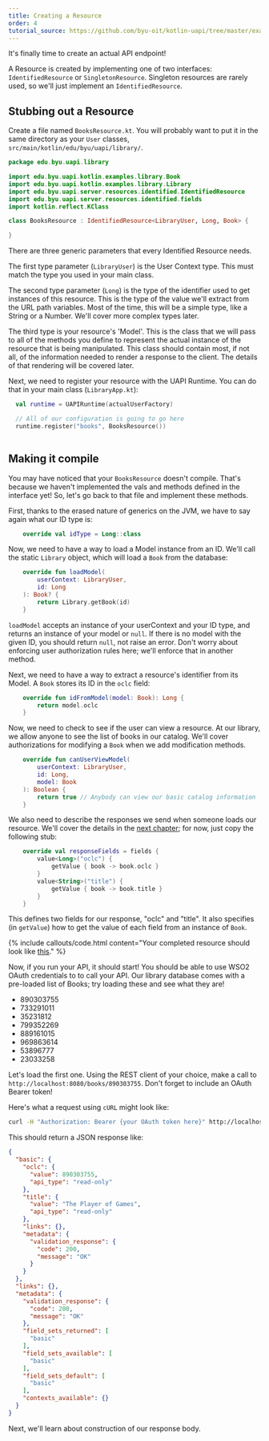 ```yaml
---
title: Creating a Resource
order: 4
tutorial_source: https://github.com/byu-oit/kotlin-uapi/tree/master/examples/library/tutorial-steps/4-creating-a-resource
---
```


It's finally time to create an actual API endpoint!

A Resource is created by implementing one of two interfaces: `IdentifiedResource` or `SingletonResource`. Singleton
resources are rarely used, so we'll just implement an `IdentifiedResource`.

## Stubbing out a Resource

Create a file named `BooksResource.kt`. You will probably want to put it in the same directory as your `User` classes,
`src/main/kotlin/edu/byu/uapi/library/`.

```kotlin
package edu.byu.uapi.library

import edu.byu.uapi.kotlin.examples.library.Book
import edu.byu.uapi.kotlin.examples.library.Library
import edu.byu.uapi.server.resources.identified.IdentifiedResource
import edu.byu.uapi.server.resources.identified.fields
import kotlin.reflect.KClass

class BooksResource : IdentifiedResource<LibraryUser, Long, Book> {

}
```

There are three generic parameters that every Identified Resource needs.

The first type parameter (`LibraryUser`) is the User Context type. This must match the type you used in your main class.

The second type parameter (`Long`) is the type of the identifier used to get instances of this resource. This is the type
of the value we'll extract from the URL path variables. Most of the time, this will be a simple type, like a String
or a Number. We'll cover more complex types later.

The third type is your resource's 'Model'.  This is the class that we will pass to all of the methods you define
to represent the actual instance of the resource that is being manipulated. This class should contain most, if not all,
of the information needed to render a response to the client. The details of that rendering will be covered later.

Next, we need to register your resource with the UAPI Runtime. You can do that in your main class (`LibraryApp.kt`):

```kotlin
  val runtime = UAPIRuntime(actualUserFactory)

  // All of our configuration is going to go here
  runtime.register("books", BooksResource())
  
```

## Making it compile

You may have noticed that your `BooksResource` doesn't compile. That's because we haven't implemented the vals and methods
defined in the interface yet! So, let's go back to that file and implement these methods.

First, thanks to the erased nature of generics on the JVM, we have to say again what our ID type is:

```kotlin
    override val idType = Long::class
```

Now, we need to have a way to load a Model instance from an ID. We'll call the static `Library` object, which will load
a `Book` from the database:

```kotlin
    override fun loadModel(
        userContext: LibraryUser,
        id: Long
    ): Book? {
        return Library.getBook(id)
    }
```

`loadModel` accepts an instance of your userContext and your ID type, and returns an instance of your model or `null`.
If there is no model with the given ID, you should return `null`, not raise an error. Don't worry about enforcing
user authorization rules here; we'll enforce that in another method.

Next, we need to have a way to extract a resource's identifier from its Model. A `Book` stores its ID in the `oclc` field:

```kotlin
    override fun idFromModel(model: Book): Long {
        return model.oclc
    }
```

Now, we need to check to see if the user can view a resource. At our library, we allow anyone to see the list of books
in our catalog. We'll cover authorizations for modifying a `Book` when we add modification methods.

```kotlin
    override fun canUserViewModel(
        userContext: LibraryUser,
        id: Long,
        model: Book
    ): Boolean {
        return true // Anybody can view our basic catalog information
    }
```

We also need to describe the responses we send when someone loads our resource. We'll cover the details in the 
[next chapter](./response-bodies.md); for now, just copy the following stub:

```kotlin
    override val responseFields = fields {
        value<Long>("oclc") {
            getValue { book -> book.oclc }
        }
        value<String>("title") {
            getValue { book -> book.title }
        }
    }
```

This defines two fields for our response, "oclc" and "title". It also specifies (in `getValue`) how to get the value of each
field from an instance of `Book`.

{% include callouts/code.html content="Your completed resource should look like [this](https://github.com/byu-oit/kotlin-uapi/blob/master/examples/library/tutorial-steps/4-creating-a-resource/src/main/kotlin/edu/byu/uapi/library/BookResource.kt)." %}

Now, if you run your API, it should start! You should be able to use WSO2 OAuth credentials to to call your API.
Our library database comes with a pre-loaded list of Books; try loading these and see what they are!

* 890303755
* 733291011
* 35231812
* 799352269
* 889161015
* 969863614
* 53896777
* 23033258

Let's load the first one. Using the REST client of your choice, make a call to `http://localhost:8080/books/890303755`.
Don't forget to include an OAuth Bearer token!

Here's what a request using `cURL` might look like:

```bash
curl -H "Authorization: Bearer {your OAuth token here}" http://localhost:8080/books/890303755
```

This should return a JSON response like:

```json
{
  "basic": {
    "oclc": {
      "value": 890303755,
      "api_type": "read-only"
    },
    "title": {
      "value": "The Player of Games",
      "api_type": "read-only"
    },
    "links": {},
    "metadata": {
      "validation_response": {
        "code": 200,
        "message": "OK"
      }
    }
  },
  "links": {},
  "metadata": {
    "validation_response": {
      "code": 200,
      "message": "OK"
    },
    "field_sets_returned": [
      "basic"
    ],
    "field_sets_available": [
      "basic"
    ],
    "field_sets_default": [
      "basic"
    ],
    "contexts_available": {}
  }
}
```

Next, we'll learn about construction of our response body.
